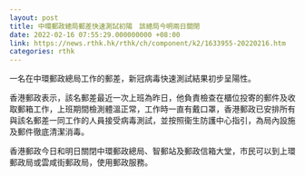 ```yaml
---
layout: post
title: 中環郵政總局郵差快速測試初陽　該總局今明兩日關閉
date: 2022-02-16 07:55:29.000000000 +08:00
link: https://news.rthk.hk/rthk/ch/component/k2/1633955-20220216.htm
categories: rthk
---
```


一名在中環郵政總局工作的郵差，新冠病毒快速測試結果初步呈陽性。

香港郵政表示，該名郵差最近一次上班為昨日，他負責檢查在櫃位投寄的郵件及收取郵箱工作，上班期間檢測體溫正常，工作時一直有戴口罩，香港郵政已安排所有與該名郵差一同工作的人員接受病毒測試，並按照衞生防護中心指引，為局內設施及郵件徹底清潔消毒。

香港郵政今日和明日關閉中環郵政總局、智郵站及郵政信箱大堂，市民可以到上環郵政局或雲咸街郵政局，使用郵政服務。
